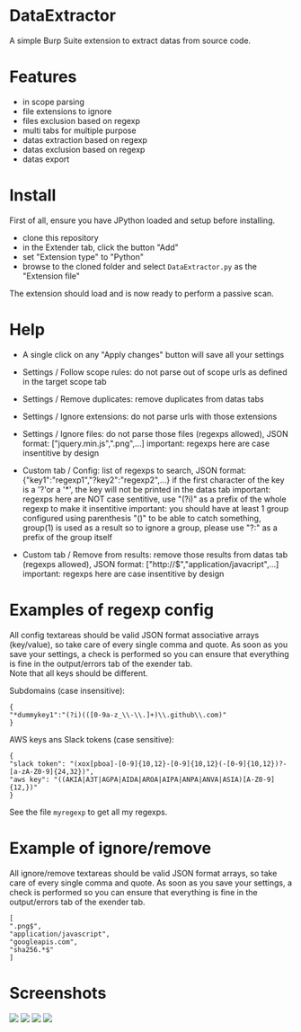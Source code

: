 # DataExtractor

A simple Burp Suite extension to extract datas from source code.  

# Features

- in scope parsing  
- file extensions to ignore  
- files exclusion based on regexp  
- multi tabs for multiple purpose  
- datas extraction based on regexp  
- datas exclusion based on regexp  
- datas export  

# Install

First of all, ensure you have JPython loaded and setup before installing.

- clone this repository  
- in the Extender tab, click the button "Add"  
- set "Extension type" to "Python"  
- browse to the cloned folder and select `DataExtractor.py` as the "Extension file"  

The extension should load and is now ready to perform a passive scan.

# Help

- A single click on any "Apply changes" button will save all your settings

- Settings / Follow scope rules:
do not parse out of scope urls as defined in the target scope tab

- Settings / Remove duplicates:
remove duplicates from datas tabs

- Settings / Ignore extensions:
do not parse urls with those extensions

- Settings / Ignore files:
do not parse those files (regexps allowed), JSON format: ["jquery.min.js",".png",...]
important: regexps here are case insentitive by design

- Custom tab / Config:
list of regexps to search, JSON format: {"key1":"regexp1","?key2":"regexp2",...}
if the first character of the key is a '?'or a '*', the key will not be printed in the datas tab
important: regexps here are NOT case sentitive, use "(?i)" as a prefix of the whole regexp to make it insentitive
important: you should have at least 1 group configured using parenthesis "()" to be able to catch something,
group(1) is used as a result so to ignore a group, please use "?:" as a prefix of the group itself

- Custom tab / Remove from results:
remove those results from datas tab (regexps allowed), JSON format: ["http://$","application/javacript",...]
important: regexps here are case insentitive by design

# Examples of regexp config

All config textareas should be valid JSON format associative arrays (key/value), so take care of every single comma and quote.
As soon as you save your settings, a check is performed so you can ensure that everything is fine in the output/errors tab of the exender tab.  
Note that all keys should be different.

Subdomains (case insensitive):
```
{
"*dummykey1":"(?i)(([0-9a-z_\\-\\.]+)\\.github\\.com)"
}
```

AWS keys ans Slack tokens (case sensitive):
```
{
"slack token": "(xox[pboa]-[0-9]{10,12}-[0-9]{10,12}(-[0-9]{10,12})?-[a-zA-Z0-9]{24,32})",
"aws key": "((AKIA|A3T|AGPA|AIDA|AROA|AIPA|ANPA|ANVA|ASIA)[A-Z0-9]{12,})"
}
```

See the file `myregexp` to get all my regexps.

# Example of ignore/remove

All ignore/remove textareas should be valid JSON format arrays, so take care of every single comma and quote.
As soon as you save your settings, a check is performed so you can ensure that everything is fine in the output/errors tab of the exender tab.  

```
[
".png$",
"application/javascript",
"googleapis.com",
"sha256.*$"
]
```

# Screenshots

<img src="https://raw.githubusercontent.com/gwen001/DataExtractor/main/settings.png">
<img src="https://raw.githubusercontent.com/gwen001/DataExtractor/main/endpoints.png">
<img src="https://raw.githubusercontent.com/gwen001/DataExtractor/main/keys.png">
<img src="https://raw.githubusercontent.com/gwen001/DataExtractor/main/subdomains.png">
